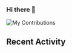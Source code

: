 ### Hi there 👋

![My Contributions](https://streak-stats.demolab.com?user=bobbyrbruce&hide_border=true&hide_current_streak=true&hide_longest_streak=true) 

## Recent Activity

<!--START_SECTION:activity-->

<!--
**BobbyRBruce/BobbyRBruce** is a ✨ _special_ ✨ repository because its `README.md` (this file) appears on your GitHub profile.

Here are some ideas to get you started:

- 🔭 I’m currently working on ...
- 🌱 I’m currently learning ...
- 👯 I’m looking to collaborate on ...
- 🤔 I’m looking for help with ...
- 💬 Ask me about ...
- 📫 How to reach me: ...
- 😄 Pronouns: ...
- ⚡ Fun fact: ...
-->
